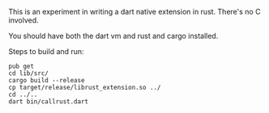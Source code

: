 This is an experiment in writing a dart native extension in rust. There's no C involved.

You should have both the dart vm and rust and cargo installed.

Steps to build and run:

```shell
pub get
cd lib/src/
cargo build --release
cp target/release/librust_extension.so ../
cd ../..
dart bin/callrust.dart
```
